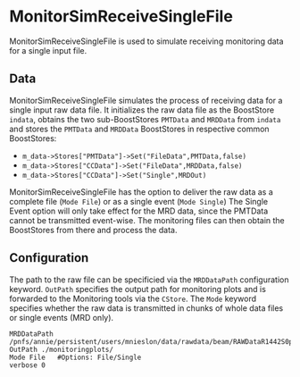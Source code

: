# MonitorSimReceiveSingleFile

MonitorSimReceiveSingleFile is used to simulate receiving monitoring data for a single input file.

## Data

MonitorSimReceiveSingleFile simulates the process of receiving data for a single input raw data file. It initializes the raw data file as the BoostStore `indata`, obtains the two sub-BoostStores `PMTData` and `MRDData` from `indata` and stores the `PMTData` and `MRDData` BoostStores in respective common BoostStores:

* `m_data->Stores["PMTData"]->Set("FileData",PMTData,false)`
* `m_data->Stores["CCData"]->Set("FileData",MRDData,false)`
* `m_data->Stores["CCData"]->Set("Single",MRDOut)`

MonitorSimReceiveSingleFile has the option to deliver the raw data as a complete file (`Mode File`) or as a single event (`Mode Single`) The Single Event option will only take effect for the MRD data, since the PMTData cannot be transmitted event-wise. The monitoring files can then obtain the BoostStores from there and process the data.

## Configuration

The path to the raw file can be specificied via the `MRDDataPath` configuration keyword. `OutPath` specifies the output path for monitoring plots and is forwarded to the Monitoring tools via the `CStore`. The `Mode` keyword specifies whether the raw data is transmitted in chunks of whole data files or single events (MRD only).

```
MRDDataPath /pnfs/annie/persistent/users/mnieslon/data/rawdata/beam/RAWDataR1442S0p21
OutPath ./monitoringplots/
Mode File	#Options: File/Single
verbose 0
```
